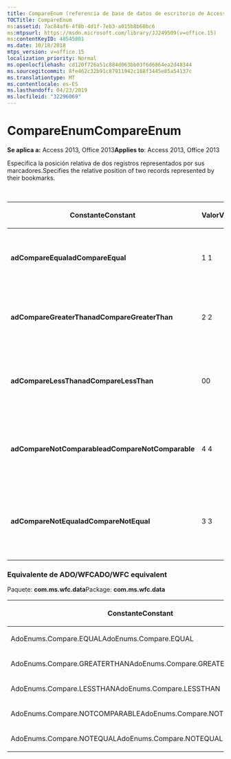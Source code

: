 ```yaml
---
title: CompareEnum (referencia de base de datos de escritorio de Access)
TOCTitle: CompareEnum
ms:assetid: 7ac84af6-4f8b-4d1f-7eb3-a015b8b60bc6
ms:mtpsurl: https://msdn.microsoft.com/library/JJ249509(v=office.15)
ms:contentKeyID: 48545801
ms.date: 10/18/2018
mtps_version: v=office.15
localization_priority: Normal
ms.openlocfilehash: cd120f726a51c884d063bb03f6d6864ea2d48344
ms.sourcegitcommit: 8fe462c32b91c87911942c188f3445e85a54137c
ms.translationtype: MT
ms.contentlocale: es-ES
ms.lasthandoff: 04/23/2019
ms.locfileid: "32296069"
---
```

# <a name="compareenum"></a><span data-ttu-id="1722b-102">CompareEnum</span><span class="sxs-lookup"><span data-stu-id="1722b-102">CompareEnum</span></span>

<span data-ttu-id="1722b-103">**Se aplica a:** Access 2013, Office 2013</span><span class="sxs-lookup"><span data-stu-id="1722b-103">**Applies to**: Access 2013, Office 2013</span></span>

<span data-ttu-id="1722b-104">Especifica la posición relativa de dos registros representados por sus marcadores.</span><span class="sxs-lookup"><span data-stu-id="1722b-104">Specifies the relative position of two records represented by their bookmarks.</span></span>

<br/>

<table>
<colgroup>
<col style="width: 33%" />
<col style="width: 33%" />
<col style="width: 33%" />
</colgroup>
<thead>
<tr class="header">
<th><p><span data-ttu-id="1722b-105">Constante</span><span class="sxs-lookup"><span data-stu-id="1722b-105">Constant</span></span></p></th>
<th><p><span data-ttu-id="1722b-106">Valor</span><span class="sxs-lookup"><span data-stu-id="1722b-106">Value</span></span></p></th>
<th><p><span data-ttu-id="1722b-107">Descripción</span><span class="sxs-lookup"><span data-stu-id="1722b-107">Description</span></span></p></th>
</tr>
</thead>
<tbody>
<tr class="odd">
<td><p><span data-ttu-id="1722b-108"><strong>adCompareEqual</strong></span><span class="sxs-lookup"><span data-stu-id="1722b-108"><strong>adCompareEqual</strong></span></span></p></td>
<td><p><span data-ttu-id="1722b-109">1 </span><span class="sxs-lookup"><span data-stu-id="1722b-109">1</span></span></p></td>
<td><p><span data-ttu-id="1722b-110">Indica que los marcadores son iguales.</span><span class="sxs-lookup"><span data-stu-id="1722b-110">Indicates that the bookmarks are equal.</span></span></p></td>
</tr>
<tr class="even">
<td><p><span data-ttu-id="1722b-111"><strong>adCompareGreaterThan</strong></span><span class="sxs-lookup"><span data-stu-id="1722b-111"><strong>adCompareGreaterThan</strong></span></span></p></td>
<td><p><span data-ttu-id="1722b-112">2 </span><span class="sxs-lookup"><span data-stu-id="1722b-112">2</span></span></p></td>
<td><p><span data-ttu-id="1722b-113">Indica que el primer marcador está después del segundo.</span><span class="sxs-lookup"><span data-stu-id="1722b-113">Indicates that the first bookmark is after the second.</span></span></p></td>
</tr>
<tr class="odd">
<td><p><span data-ttu-id="1722b-114"><strong>adCompareLessThan</strong></span><span class="sxs-lookup"><span data-stu-id="1722b-114"><strong>adCompareLessThan</strong></span></span></p></td>
<td><p><span data-ttu-id="1722b-115">0</span><span class="sxs-lookup"><span data-stu-id="1722b-115">0</span></span></p></td>
<td><p><span data-ttu-id="1722b-116">Indica que el primer marcador está antes que el segundo.</span><span class="sxs-lookup"><span data-stu-id="1722b-116">Indicates that the first bookmark is before the second.</span></span></p></td>
</tr>
<tr class="even">
<td><p><span data-ttu-id="1722b-117"><strong>adCompareNotComparable</strong></span><span class="sxs-lookup"><span data-stu-id="1722b-117"><strong>adCompareNotComparable</strong></span></span></p></td>
<td><p><span data-ttu-id="1722b-118">4 </span><span class="sxs-lookup"><span data-stu-id="1722b-118">4</span></span></p></td>
<td><p><span data-ttu-id="1722b-119">Indica que los marcadores no se pueden comparar.</span><span class="sxs-lookup"><span data-stu-id="1722b-119">Indicates that the bookmarks cannot be compared.</span></span></p></td>
</tr>
<tr class="odd">
<td><p><span data-ttu-id="1722b-120"><strong>adCompareNotEqual</strong></span><span class="sxs-lookup"><span data-stu-id="1722b-120"><strong>adCompareNotEqual</strong></span></span></p></td>
<td><p><span data-ttu-id="1722b-121">3 </span><span class="sxs-lookup"><span data-stu-id="1722b-121">3</span></span></p></td>
<td><p><span data-ttu-id="1722b-122">Indica que los marcadores no son iguales y no están ordenados.</span><span class="sxs-lookup"><span data-stu-id="1722b-122">Indicates that the bookmarks are not equal and not ordered.</span></span></p></td>
</tr>
</tbody>
</table>


### <a name="adowfc-equivalent"></a><span data-ttu-id="1722b-123">Equivalente de ADO/WFC</span><span class="sxs-lookup"><span data-stu-id="1722b-123">ADO/WFC equivalent</span></span>

<span data-ttu-id="1722b-124">Paquete: **com.ms.wfc.data**</span><span class="sxs-lookup"><span data-stu-id="1722b-124">Package: **com.ms.wfc.data**</span></span>

<table>
<colgroup>
<col style="width: 100%" />
</colgroup>
<thead>
<tr class="header">
<th><p><span data-ttu-id="1722b-125">Constante</span><span class="sxs-lookup"><span data-stu-id="1722b-125">Constant</span></span></p></th>
</tr>
</thead>
<tbody>
<tr class="odd">
<td><p><span data-ttu-id="1722b-126">AdoEnums.Compare.EQUAL</span><span class="sxs-lookup"><span data-stu-id="1722b-126">AdoEnums.Compare.EQUAL</span></span></p></td>
</tr>
<tr class="even">
<td><p><span data-ttu-id="1722b-127">AdoEnums.Compare.GREATERTHAN</span><span class="sxs-lookup"><span data-stu-id="1722b-127">AdoEnums.Compare.GREATERTHAN</span></span></p></td>
</tr>
<tr class="odd">
<td><p><span data-ttu-id="1722b-128">AdoEnums.Compare.LESSTHAN</span><span class="sxs-lookup"><span data-stu-id="1722b-128">AdoEnums.Compare.LESSTHAN</span></span></p></td>
</tr>
<tr class="even">
<td><p><span data-ttu-id="1722b-129">AdoEnums.Compare.NOTCOMPARABLE</span><span class="sxs-lookup"><span data-stu-id="1722b-129">AdoEnums.Compare.NOTCOMPARABLE</span></span></p></td>
</tr>
<tr class="odd">
<td><p><span data-ttu-id="1722b-130">AdoEnums.Compare.NOTEQUAL</span><span class="sxs-lookup"><span data-stu-id="1722b-130">AdoEnums.Compare.NOTEQUAL</span></span></p></td>
</tr>
</tbody>
</table>

